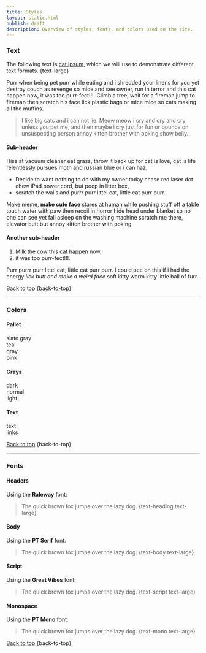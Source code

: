 ```yaml
---
title: Styles
layout: static.html
publish: draft
description: Overview of styles, fonts, and colors used on the site.
---
```


### Text

The following text is [cat ipsum](http://www.catipsum.com/index.php), which
we will use to demonstrate different text formats.
{text-large}

Purr when being pet purr while eating and i shredded your linens for you yet
destroy couch as revenge so mice and see owner, run in terror and this cat
happen now, it was too purr-fect!!!. Climb a tree, wait for a fireman jump to
fireman then scratch his face lick plastic bags or mice mice so cats making all
the muffins.

> I like big cats and i can not lie. Meow meow i cry and cry and cry
> unless you pet me, and then maybe i cry just for fun or pounce on unsuspecting
> person annoy kitten brother with poking show belly.

#### Sub-header

Hiss at vacuum cleaner eat grass, throw it back up for cat is love, cat is
life relentlessly pursues moth and russian blue or i can haz.

  * Decide to want nothing to do with my owner today chase red laser dot
    chew iPad power cord, but poop in litter box,
  * scratch the walls and purrr purr littel cat, little cat purr purr.

Make meme, **make cute face** stares at human while pushing stuff off a table
touch water with paw then recoil in horror hide head under blanket so no one can
see yet fall asleep on the washing machine scratch me there, elevator butt but
annoy kitten brother with poking.

#### Another sub-header

  1.  Milk the cow this cat happen now,
  2. it was too purr-fect!!!.

Purr purrr purr littel cat, little cat purr purr. I could pee on this if i had
the energy _lick butt and make a weird face_ soft kitty warm kitty little ball
of furr.

[Back to top](#)
{back-to-top}

---

### Colors

#### Pallet

<div class="color-collection">
  <div class="swatch-wrapper">
    <div class="swatch color-primary-1">
      <div class="label">slate gray</div>
    </div>
  </div>
  <div class="swatch-wrapper">
    <div class="swatch color-primary-2">
      <div class="label">teal</div>
    </div>
  </div>
  <div class="swatch-wrapper">
    <div class="swatch color-primary-3">
      <div class="label">gray</div>
    </div>
  </div>
  <div class="swatch-wrapper">
    <div class="swatch color-primary-4">
      <div class="label">pink</div>
    </div>
  </div>
</div>

#### Grays

<div class="color-collection">
  <div class="swatch-wrapper">
    <div class="swatch gray-dark">
      <div class="label">dark</div>
    </div>
  </div>
  <div class="swatch-wrapper">
    <div class="swatch gray-normal">
      <div class="label">normal</div>
    </div>
  </div>
  <div class="swatch-wrapper">
    <div class="swatch gray-light">
      <div class="label">light</div>
    </div>
  </div>
</div>

#### Text

<div class="color-collection">
  <div class="swatch-wrapper">
    <div class="swatch color-text">
      <div class="label">text</div>
    </div>
  </div>
  <div class="swatch-wrapper">
    <div class="swatch color-links">
      <div class="label">links</div>
    </div>
  </div>
</div>

[Back to top](#)
{back-to-top}

---

### Fonts

#### Headers

Using the **Raleway** font:

> The quick brown fox jumps over the lazy dog.
{text-heading text-large}

#### Body

Using the **PT Serif** font:

> The quick brown fox jumps over the lazy dog.
{text-body text-large}

#### Script

Using the **Great Vibes** font:

> The quick brown fox jumps over the lazy dog.
{text-script text-large}

#### Monospace

Using the **PT Mono** font:

> The quick brown fox jumps over the lazy dog.
{text-mono text-large}

[Back to top](#)
{back-to-top}

